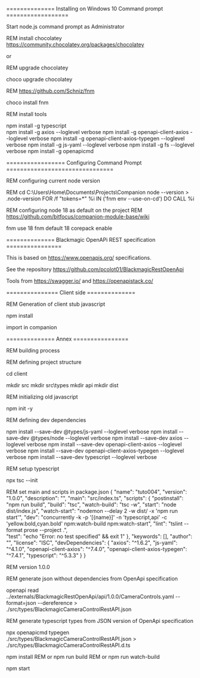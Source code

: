 ============== Installing on Windows 10 Command prompt ==================

Start node.js command prompt as Administrator


REM install chocolatey https://community.chocolatey.org/packages/chocolatey

or

REM upgrade chocolatey

choco upgrade chocolatey      



REM https://github.com/Schniz/fnm

choco install fnm


REM install tools

npm install -g typescript   
npm install -g axios --loglevel verbose
npm install -g openapi-client-axios --loglevel verbose
npm install -g openapi-client-axios-typegen --loglevel verbose
npm install -g js-yaml --loglevel verbose
npm install -g fs --loglevel verbose
npm install -g openapicmd 


================= Configuring Command Prompt ===============================

REM configuring current node version

REM cd C:\Users\Home\Documents\Projects\Companion
node --version > .node-version
FOR /f "tokens=*" %i IN ('fnm env --use-on-cd') DO CALL %i


REM configuring node 18 as default on the project
REM https://github.com/bitfocus/companion-module-base/wiki

fnm use 18
fnm default 18
corepack enable



============== Blackmagic OpenAPi REST specification ================

This is based on https://www.openapis.org/ specifications.

See the repository https://github.com/pcolot01/BlackmagicRestOpenApi

Tools from https://swagger.io/ and https://openapistack.co/



=============== Client side ==============

REM Generation of client stub javascript

npm install

import in companion


============== Annex ================

REM building process

REM defining project structure

cd client

mkdir src
mkdir src\types
mkdir api
mkdir dist

REM initializing old javascript

npm init -y


REM defining dev dependencies

npm install --save-dev @types/js-yaml --loglevel verbose
npm install --save-dev @types/node --loglevel verbose
npm install --save-dev axios --loglevel verbose
npm install --save-dev openapi-client-axios --loglevel verbose
npm install --save-dev openapi-client-axios-typegen --loglevel verbose
npm install --save-dev typescript --loglevel verbose 


REM setup typescript

npx tsc --init 


REM set main and scripts in package.json
{
  "name": "tuto004",
  "version": "1.0.0",
  "description": "",
  "main": "src/index.ts",
  "scripts": {
    "postinstall": "npm run build",
    "build": "tsc",
    "watch-build": "tsc -w",
    "start": "node dist/index.js",
    "watch-start": "nodemon --delay 2 -w dist/ -x 'npm run start'",
    "dev": "concurrently -k -p '[{name}]' -n 'typescript,api' -c 'yellow.bold,cyan.bold' npm:watch-build npm:watch-start",
    "lint": "tslint --format prose --project .",    
    "test": "echo \"Error: no test specified\" && exit 1"
  },
  "keywords": [],
  "author": "",
  "license": "ISC",
  "devDependencies": {
    "axios": "^1.6.2",
    "js-yaml": "^4.1.0",
    "openapi-client-axios": "^7.4.0",
    "openapi-client-axios-typegen": "^7.4.1",
    "typescript": "^5.3.3"
  }
}


REM version 1.0.0


REM generate json without dependencies from OpenApi specification

openapi read ../externals/BlackmagicRestOpenApi/api/1.0.0/CameraControls.yaml --format=json --dereference > ./src/types/BlackmagicCameraControlRestAPI.json

REM generate typescript types from JSON version of OpenApi specification

npx openapicmd typegen ./src/types/BlackmagicCameraControlRestAPI.json > ./src/types/BlackmagicCameraControlRestAPI.d.ts

npm install 
REM or npm run build
REM or npm run watch-build

npm start
